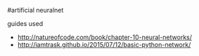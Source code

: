 #artificial neuralnet

guides used

* http://natureofcode.com/book/chapter-10-neural-networks/
* http://iamtrask.github.io/2015/07/12/basic-python-network/
